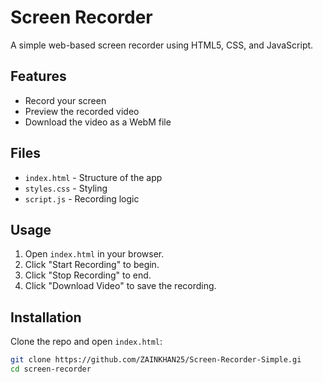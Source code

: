 # Screen Recorder

A simple web-based screen recorder using HTML5, CSS, and JavaScript.

## Features

- Record your screen
- Preview the recorded video
- Download the video as a WebM file

## Files

- `index.html` - Structure of the app
- `styles.css` - Styling
- `script.js` - Recording logic

## Usage

1. Open `index.html` in your browser.
2. Click "Start Recording" to begin.
3. Click "Stop Recording" to end.
4. Click "Download Video" to save the recording.

## Installation

Clone the repo and open `index.html`:

```sh
git clone https://github.com/ZAINKHAN25/Screen-Recorder-Simple.gi
cd screen-recorder
